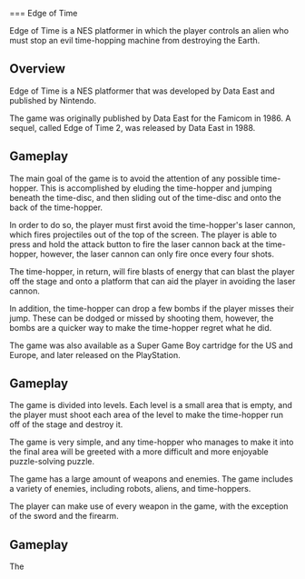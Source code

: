 
===
Edge of Time

Edge of Time is a NES platformer in which the player controls an alien who must stop an evil time-hopping machine from destroying the Earth.

## Overview

Edge of Time is a NES platformer that was developed by Data East and published by Nintendo.

The game was originally published by Data East for the Famicom in 1986. A sequel, called Edge of Time 2, was released by Data East in 1988.

## Gameplay

The main goal of the game is to avoid the attention of any possible time-hopper. This is accomplished by eluding the time-hopper and jumping beneath the time-disc, and then sliding out of the time-disc and onto the back of the time-hopper.

In order to do so, the player must first avoid the time-hopper's laser cannon, which fires projectiles out of the top of the screen. The player is able to press and hold the attack button to fire the laser cannon back at the time-hopper, however, the laser cannon can only fire once every four shots.

The time-hopper, in return, will fire blasts of energy that can blast the player off the stage and onto a platform that can aid the player in avoiding the laser cannon.

In addition, the time-hopper can drop a few bombs if the player misses their jump. These can be dodged or missed by shooting them, however, the bombs are a quicker way to make the time-hopper regret what he did.

The game was also available as a Super Game Boy cartridge for the US and Europe, and later released on the PlayStation.

## Gameplay

The game is divided into levels. Each level is a small area that is empty, and the player must shoot each area of the level to make the time-hopper run off of the stage and destroy it.

The game is very simple, and any time-hopper who manages to make it into the final area will be greeted with a more difficult and more enjoyable puzzle-solving puzzle.

The game has a large amount of weapons and enemies. The game includes a variety of enemies, including robots, aliens, and time-hoppers.

The player can make use of every weapon in the game, with the exception of the sword and the firearm.

## Gameplay

The
